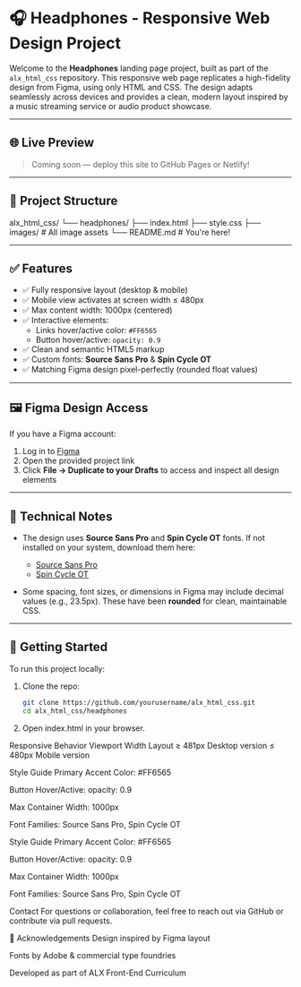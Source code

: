 # 🎧 Headphones - Responsive Web Design Project

Welcome to the **Headphones** landing page project, built as part of the `alx_html_css` repository. This responsive web page replicates a high-fidelity design from Figma, using only HTML and CSS. The design adapts seamlessly across devices and provides a clean, modern layout inspired by a music streaming service or audio product showcase.

---

## 🌐 Live Preview

> Coming soon — deploy this site to GitHub Pages or Netlify!

---

## 📁 Project Structure

alx_html_css/
└── headphones/
├── index.html
├── style.css
├── images/ # All image assets
└── README.md # You're here!


---

## ✅ Features

- ✅ Fully responsive layout (desktop & mobile)
- ✅ Mobile view activates at screen width ≤ 480px
- ✅ Max content width: 1000px (centered)
- ✅ Interactive elements:
  - Links hover/active color: `#FF6565`
  - Button hover/active: `opacity: 0.9`
- ✅ Clean and semantic HTML5 markup
- ✅ Custom fonts: **Source Sans Pro** & **Spin Cycle OT**
- ✅ Matching Figma design pixel-perfectly (rounded float values)

---

## 🖼️ Figma Design Access

If you have a Figma account:
1. Log in to [Figma](https://www.figma.com/)
2. Open the provided project link
3. Click **File → Duplicate to your Drafts** to access and inspect all design elements

---

## 📐 Technical Notes

- The design uses **Source Sans Pro** and **Spin Cycle OT** fonts. If not installed on your system, download them here:
  - [Source Sans Pro](https://fonts.google.com/specimen/Source+Sans+Pro)
  - [Spin Cycle OT](https://www.fonts.com/font/swell-type/spin-cycle)

- Some spacing, font sizes, or dimensions in Figma may include decimal values (e.g., 23.5px). These have been **rounded** for clean, maintainable CSS.

---

## 🚀 Getting Started

To run this project locally:

1. Clone the repo:
   ```bash
   git clone https://github.com/yourusername/alx_html_css.git
   cd alx_html_css/headphones
2. Open index.html in your browser.

Responsive Behavior
Viewport Width	Layout
≥ 481px	Desktop version
≤ 480px	Mobile version

 Style Guide
Primary Accent Color: #FF6565

Button Hover/Active: opacity: 0.9

Max Container Width: 1000px

Font Families: Source Sans Pro, Spin Cycle OT


 Style Guide
Primary Accent Color: #FF6565

Button Hover/Active: opacity: 0.9

Max Container Width: 1000px

Font Families: Source Sans Pro, Spin Cycle OT

 Contact
For questions or collaboration, feel free to reach out via GitHub or contribute via pull requests.

👏 Acknowledgements
Design inspired by Figma layout

Fonts by Adobe & commercial type foundries

Developed as part of ALX Front-End Curriculum

